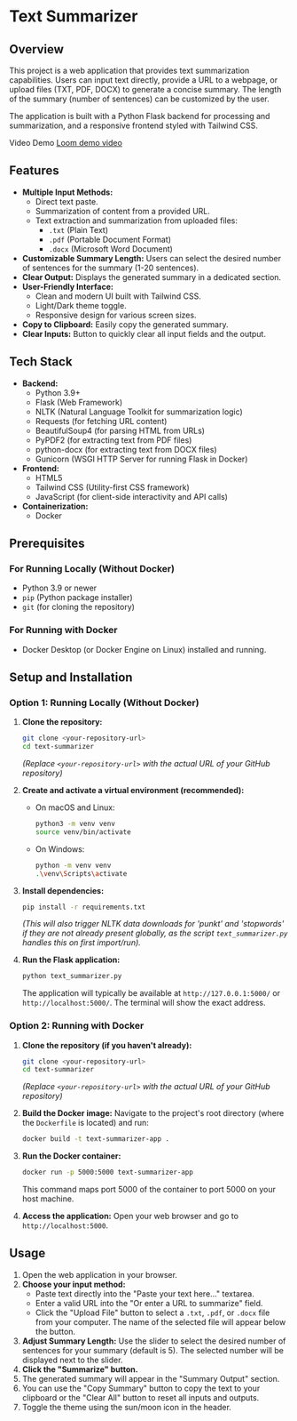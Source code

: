 # Text Summarizer

## Overview

This project is a web application that provides text summarization capabilities. Users can input text directly, provide a URL to a webpage, or upload files (TXT, PDF, DOCX) to generate a concise summary. The length of the summary (number of sentences) can be customized by the user.

The application is built with a Python Flask backend for processing and summarization, and a responsive frontend styled with Tailwind CSS.

Video Demo 
[Loom demo video](https://www.loom.com/share/067648af77254bb5b4a63761234c31c9?sid=89c3d32b-2e42-4252-a6bd-73f88e17db49)

## Features

*   **Multiple Input Methods:**
    *   Direct text paste.
    *   Summarization of content from a provided URL.
    *   Text extraction and summarization from uploaded files:
        *   `.txt` (Plain Text)
        *   `.pdf` (Portable Document Format)
        *   `.docx` (Microsoft Word Document)
*   **Customizable Summary Length:** Users can select the desired number of sentences for the summary (1-20 sentences).
*   **Clear Output:** Displays the generated summary in a dedicated section.
*   **User-Friendly Interface:**
    *   Clean and modern UI built with Tailwind CSS.
    *   Light/Dark theme toggle.
    *   Responsive design for various screen sizes.
*   **Copy to Clipboard:** Easily copy the generated summary.
*   **Clear Inputs:** Button to quickly clear all input fields and the output.

## Tech Stack

*   **Backend:**
    *   Python 3.9+
    *   Flask (Web Framework)
    *   NLTK (Natural Language Toolkit for summarization logic)
    *   Requests (for fetching URL content)
    *   BeautifulSoup4 (for parsing HTML from URLs)
    *   PyPDF2 (for extracting text from PDF files)
    *   python-docx (for extracting text from DOCX files)
    *   Gunicorn (WSGI HTTP Server for running Flask in Docker)
*   **Frontend:**
    *   HTML5
    *   Tailwind CSS (Utility-first CSS framework)
    *   JavaScript (for client-side interactivity and API calls)
*   **Containerization:**
    *   Docker

## Prerequisites

### For Running Locally (Without Docker)

*   Python 3.9 or newer
*   `pip` (Python package installer)
*   `git` (for cloning the repository)

### For Running with Docker

*   Docker Desktop (or Docker Engine on Linux) installed and running.

## Setup and Installation

### Option 1: Running Locally (Without Docker)

1.  **Clone the repository:**
    ```bash
    git clone <your-repository-url>
    cd text-summarizer 
    ```
    *(Replace `<your-repository-url>` with the actual URL of your GitHub repository)*

2.  **Create and activate a virtual environment (recommended):**
    *   On macOS and Linux:
        ```bash
        python3 -m venv venv
        source venv/bin/activate
        ```
    *   On Windows:
        ```bash
        python -m venv venv
        .\venv\Scripts\activate
        ```

3.  **Install dependencies:**
    ```bash
    pip install -r requirements.txt
    ```
    *(This will also trigger NLTK data downloads for 'punkt' and 'stopwords' if they are not already present globally, as the script `text_summarizer.py` handles this on first import/run).*

4.  **Run the Flask application:**
    ```bash
    python text_summarizer.py
    ```
    The application will typically be available at `http://127.0.0.1:5000/` or `http://localhost:5000/`. The terminal will show the exact address.

### Option 2: Running with Docker

1.  **Clone the repository (if you haven't already):**
    ```bash
    git clone <your-repository-url>
    cd text-summarizer
    ```
    *(Replace `<your-repository-url>` with the actual URL of your GitHub repository)*

2.  **Build the Docker image:**
    Navigate to the project's root directory (where the `Dockerfile` is located) and run:
    ```bash
    docker build -t text-summarizer-app .
    ```

3.  **Run the Docker container:**
    ```bash
    docker run -p 5000:5000 text-summarizer-app
    ```
    This command maps port 5000 of the container to port 5000 on your host machine.

4.  **Access the application:**
    Open your web browser and go to `http://localhost:5000`.

## Usage

1.  Open the web application in your browser.
2.  **Choose your input method:**
    *   Paste text directly into the "Paste your text here..." textarea.
    *   Enter a valid URL into the "Or enter a URL to summarize" field.
    *   Click the "Upload File" button to select a `.txt`, `.pdf`, or `.docx` file from your computer. The name of the selected file will appear below the button.
3.  **Adjust Summary Length:** Use the slider to select the desired number of sentences for your summary (default is 5). The selected number will be displayed next to the slider.
4.  **Click the "Summarize" button.**
5.  The generated summary will appear in the "Summary Output" section.
6.  You can use the "Copy Summary" button to copy the text to your clipboard or the "Clear All" button to reset all inputs and outputs.
7.  Toggle the theme using the sun/moon icon in the header.
